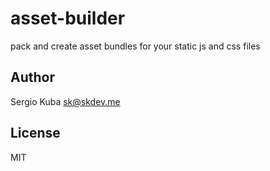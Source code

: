 # asset-builder
pack and create asset bundles for your static js and css files

## Author
Sergio Kuba <sk@skdev.me>
## License
MIT